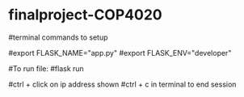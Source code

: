 # finalproject-COP4020

#terminal commands to setup

#export FLASK_NAME="app.py"
#export FLASK_ENV="developer"

#To run file:
#flask run

#ctrl + click on ip address shown
#ctrl + c in terminal to end session
